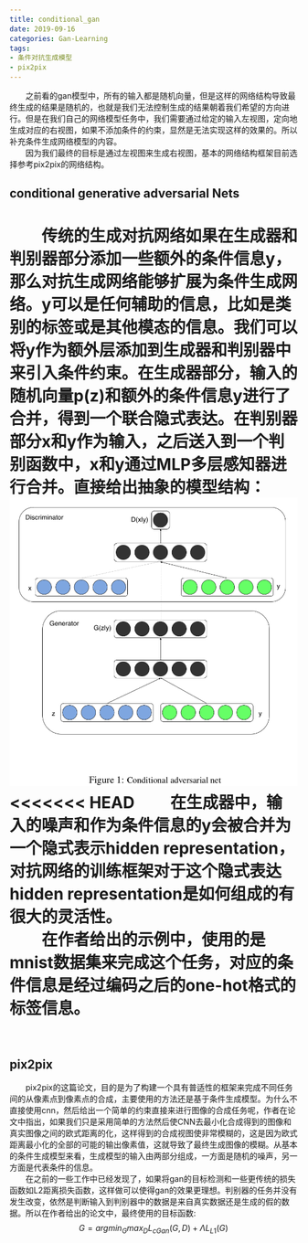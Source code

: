 ```yaml
---
title: conditional_gan
date: 2019-09-16
categories: Gan-Learning
tags:
- 条件对抗生成模型
- pix2pix
---
```


　　之前看的gan模型中，所有的输入都是随机向量，但是这样的网络结构导致最终生成的结果是随机的，也就是我们无法控制生成的结果朝着我们希望的方向进行。但是在我们自己的网络模型任务中，我们需要通过给定的输入左视图，定向地生成对应的右视图，如果不添加条件的约束，显然是无法实现这样的效果的。所以补充条件生成网络模型的内容。<br>
　　因为我们最终的目标是通过左视图来生成右视图，基本的网络结构框架目前选择参考pix2pix的网络结构。

<!-- more -->

## conditional generative adversarial Nets
　　传统的生成对抗网络如果在生成器和判别器部分添加一些额外的条件信息y，那么对抗生成网络能够扩展为条件生成网络。y可以是任何辅助的信息，比如是类别的标签或是其他模态的信息。我们可以将y作为额外层添加到生成器和判别器中来引入条件约束。在生成器部分，输入的随机向量p(z)和额外的条件信息y进行了合并，得到一个联合隐式表达。在判别器部分x和y作为输入，之后送入到一个判别函数中，x和y通过MLP多层感知器进行合并。直接给出抽象的模型结构：![](/pic/cgan.png)
<<<<<<< HEAD
　　在生成器中，输入的噪声和作为条件信息的y会被合并为一个隐式表示hidden representation，对抗网络的训练框架对于这个隐式表达hidden representation是如何组成的有很大的灵活性。<br>
　　在作者给出的示例中，使用的是mnist数据集来完成这个任务，对应的条件信息是经过编码之后的one-hot格式的标签信息。
=======
　　
## pix2pix
　　pix2pix的这篇论文，目的是为了构建一个具有普适性的框架来完成不同任务间的从像素点到像素点的合成，主要使用的方法还是基于条件生成模型。为什么不直接使用cnn，然后给出一个简单的约束直接来进行图像的合成任务呢，作者在论文中指出，如果我们只是采用简单的方法然后使CNN去最小化合成得到的图像和真实图像之间的欧式距离的化，这样得到的合成视图使非常模糊的，这是因为欧式距离最小化的全部的可能的输出像素值，这就导致了最终生成图像的模糊。从基本的条件生成模型来看，生成模型的输入由两部分组成，一方面是随机的噪声，另一方面是代表条件的信息。<br>
　　在之前的一些工作中已经发现了，如果将gan的目标检测和一些更传统的损失函数如L2距离损失函数，这样做可以使得gan的效果更理想。判别器的任务并没有发生改变，依然是判断输入到判别器中的数据是来自真实数据还是生成的假的数据。所以在作者给出的论文中，最终使用的目标函数:
$$
G=argmin_Gmax_DL_{cGan}(G,D)+\Lambda{L_{L1}(G)}
$$
